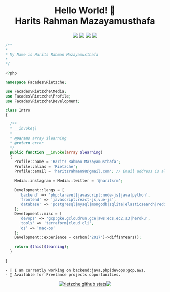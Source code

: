 <h1 align=center> Hello World! 👋 </br> Harits Rahman Mazayamusthafa</h1>
<p align=center>
  <img src="https://img.shields.io/discord/980034204236668958?style=flat" />
  <img src="https://img.shields.io/github/followers/rietzche?style=flat" />
  <a href="https://github.com/sponsors/rietzche"><img src="https://img.shields.io/static/v1?label=Sponsor%20rietzche&message=%E2%9D%A4&logo=GitHub" /></a>
  <img src="https://visitor-badge.laobi.icu/badge?page_id=rietzche.rietzche" />
</p>
<!--
**rietzche/rietzche** is a ✨ _special_ ✨ repository because its `README.md` (this file) appears on your GitHub profile.

Here are some ideas to get you started:

- 🔭 I’m currently working on ...
- 🌱 I’m currently learning ...
- 👯 I’m looking to collaborate on ...
- 🤔 I’m looking for help with ...
- 💬 Ask me about ...
- 📫 How to reach me: ...
- 😄 Pronouns: ...
- ⚡ Fun fact: ...
-->

<!-- ![](https://github.com/rietzche/rietzche/blob/main/header.png) -->

```php
/**
*
* My Name is Harits Rahman Mazayamusthafa
*
*/

<?php

namespace Facades\Rietzche;

use Facades\Rietzche\Media;
use Facades\Rietzche\Profile;
use Facades\Rietzche\Development;

class Intro
{

  /**
  * __invoke()
  * 
  * @params array $learning
  * @return error
  */
  public function __invoke(array $learning)
  {
    Profile::name = 'Harits Rahman Mazayamusthafa';
    Profile::alias = 'Rietzche';
    Profile::email = 'haritzrahman98@gmail.com'; // Email address is already taken
    
    Media::instagram = Media::twitter = '@haritsrm';
    
    Development::langs = [
      'backend' => 'php:laravel|javascript:node-js|java|python',
      'frontend' => 'javascript:react-js,vue-js',
      'database' => 'postgresql|mysql|mongodb|sqlite|elasticsearch|redis'
    ];
    Development::misc = [
      'devops' => 'gcp:gke,gcloudrun,gce|aws:ecs,ec2,s3|heroku',
      'tools' => 'terraform|cloud cli',
      'os' => 'mac-os'
    ];
    Development::experience = carbon('2017')->diffInYears();
    
    return $this($learning);
  }
  
}

```

```
- 🥱 I am currently working on backend:java,php|devops:gcp,aws.
- 🚀 Available for Freelance projects opportunities.
```
<p align=center>
<a href="https://github.com/rietzche"><img align="center" src="https://github-readme-stats.vercel.app/api?username=rietzche&show_icons=true&theme=nord&hide_border=true&hide_title=true&count_private=true&include_all_commits=true&show_owner=true" alt="rietzche github stats" /></a><a href="https://github.com/rietzche"><img align="center" src="https://github-readme-stats.vercel.app/api/top-langs/?username=rietzche&layout=compact&theme=nord&hide_border=true&hide=CSS,HTML,Blade&count_private=true&langs_count=6" /></a>
</p>
